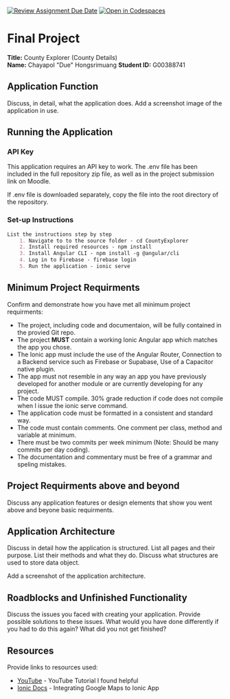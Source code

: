 [![Review Assignment Due Date](https://classroom.github.com/assets/deadline-readme-button-24ddc0f5d75046c5622901739e7c5dd533143b0c8e959d652212380cedb1ea36.svg)](https://classroom.github.com/a/HTlAZVnP)
[![Open in Codespaces](https://classroom.github.com/assets/launch-codespace-7f7980b617ed060a017424585567c406b6ee15c891e84e1186181d67ecf80aa0.svg)](https://classroom.github.com/open-in-codespaces?assignment_repo_id=12999396)
# Final Project

**Title:** County Explorer (County Details)  
**Name:** Chayapol "Due" Hongsrimuang
**Student ID:** G00388741

## Application Function

Discuss, in detail, what the application does. Add a screenshot image of the application in use. 

## Running the Application

### API Key
This application requires an API key to work. The .env file has been included in the full repository zip file, as well as in the project submission link on Moodle.

If .env file is downloaded separately, copy the file into the root directory of the repository.

### Set-up Instructions

```MARKDOWN
List the instructions step by step
    1. Navigate to to the source folder - cd CountyExplorer
    2. Install required resources - npm install
    3. Install Angular CLI - npm install -g @angular/cli
    4. Log in to Firebase - firebase login
    5. Run the application - ionic serve
```

## Minimum Project Requirments

Confirm and demonstrate how you have met all minimum project requirments:

* The project, including code and documentaion, will be fully contained in the provied Git repo.
* The project **MUST** contain a working Ionic Angular app which matches the app you chose.
* The Ionic app must include the use of the Angular Router, Connection to a Backend service such as Firebase or Supabase, Use of a Capacitor native plugin.
* The app must not resemble in any way an app you have previously developed for another module or are currently developing for any project. 
* The code MUST compile. 30% grade reduction if code does not compile when I issue the ionic serve command. 
* The application code must be formatted in a consistent and standard way.
* The code must contain comments. One comment per class, method and variable at minimum.
* There must be two commits per week minimum (Note: Should be many commits per day coding).
* The documentation and commentary must be free of a grammar and speling mistakes.

## Project Requirments above and beyond

Discuss any application features or design elements that show you went above and beyone basic requirments.

## Application Architecture

Discuss in detail how the application is structured. List all pages and their purpose. List their methods and what they do. Discuss what structures are used to store data object.

Add a screenshot of the application architecture.

## Roadblocks and Unfinished Functionality

Discuss the issues you faced with creating your application. Provide possible solutions to these issues. What would you have done differently if you had to do this again? What did you not get finished?

## Resources

Provide links to resources used:

* [YouTube](https://www.youtube.com/watch?v=Y0vH5Cm3HAk) - YouTube Tutorial I found helpful
* [Ionic Docs](https://ionicframework.com/docs/ja/v6/native/google-maps) - Integrating Google Maps to Ionic App